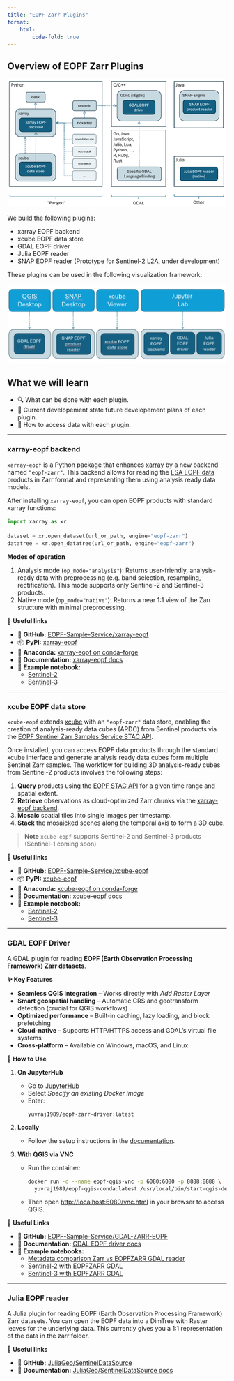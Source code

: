 ```yaml
---
title: "EOPF Zarr Plugins"
format:
    html:
        code-fold: true
---
```


## Overview of EOPF Zarr Plugins

![plugin_overview](img/plugin_overview.png)

We build the following plugins:

* xarray EOPF backend
* xcube EOPF data store
* GDAL EOPF driver
* Julia EOPF reader
* SNAP EOPF reader (Prototype for Sentinel-2 L2A, under development) 

These plugins can be used in the following visualization framework:

![visualization_overview](img/visualization_overview.png)

## What we will learn

- 🔍 What can be done with each plugin.
- 🌳 Current developement state future developement plans of each plugin.
- 🔦 How to access data with each plugin.

---

### xarray-eopf backend

`xarray-eopf` is a Python package that enhances [xarray](https://docs.xarray.dev/en/stable/user-guide/io.html) by a new backend
named `"eopf-zarr"`. This backend allows for reading the [ESA EOPF data](https://eopf.copernicus.eu/eopf-products-and-adfs/) products
in Zarr format and representing them using analysis ready data models.

After installing `xarray-eopf`, you can open EOPF products with standard xarray functions:

```python
import xarray as xr

dataset = xr.open_dataset(url_or_path, engine="eopf-zarr")
datatree = xr.open_datatree(url_or_path, engine="eopf-zarr")
```

**Modes of operation**

1. Analysis mode (`op_mode="analysis"`): Returns user-friendly, analysis-ready data
   with preprocessing (e.g. band selection, resampling, rectification). This mode
   supports only Sentinel-2 and Sentinel-3 products.
2. Native mode (`op_mode="native"`): Returns a near 1:1 view of the Zarr structure
   with minimal preprocessing.

**🔗 Useful links**

- 🐙 **GitHub:** [EOPF-Sample-Service/xarray-eopf](https://github.com/EOPF-Sample-Service/xarray-eopf)
- 📦 **PyPI:** [xarray-eopf](https://pypi.org/project/xarray-eopf)
- 🐍 **Anaconda:** [xarray-eopf on conda-forge](https://anaconda.org/conda-forge/xarray-eopf)
- 📖 **Documentation:** [xarray-eopf docs](https://eopf-sample-service.github.io/xarray-eopf)
- 📓 **Example notebook:**
    - [Sentinel-2](https://eopf-sample-service.github.io/eopf-sample-notebooks/xarray-eopf-sen2)
    - [Sentinel-3](https://eopf-sample-service.github.io/eopf-sample-notebooks/xarray-eopf-sen3)

---

### xcube EOPF data store

`xcube-eopf` extends [xcube](https://xcube.readthedocs.io/en/latest) with an
`"eopf-zarr"` data store, enabling the creation of analysis-ready data cubes (ARDC)
from Sentinel products via the [EOPF Sentinel Zarr Samples Service STAC API](https://stac.browser.user.eopf.eodc.eu/?.language=en).

Once installed, you can access EOPF data products through the standard xcube interface
and generate analysis ready data cubes form multiple Sentinel Zarr samples. The
workflow for building 3D analysis-ready cubes from Sentinel-2 products involves
the following steps:

1. **Query** products using the [EOPF STAC API](https://stac.browser.user.eopf.eodc.eu/)
   for a given time range and spatial extent.
2. **Retrieve** observations as cloud-optimized Zarr chunks via the
   [xarray-eopf backend](https://eopf-sample-service.github.io/xarray-eopf/).
3. **Mosaic** spatial tiles into single images per timestamp.
4. **Stack** the mosaicked scenes along the temporal axis to form a 3D cube.

> **Note**
> `xcube-eopf` supports Sentinel-2 and Sentinel-3 products (Sentinel-1 coming soon).

**🔗 Useful links**

- 🐙 **GitHub:** [EOPF-Sample-Service/xcube-eopf](https://github.com/EOPF-Sample-Service/xcube-eopf)
- 📦 **PyPI:** [xcube-eopf](https://pypi.org/project/xcube-eopf)
- 🐍 **Anaconda:** [xcube-eopf on conda-forge](https://anaconda.org/conda-forge/xcube-eopf)
- 📖 **Documentation:** [xcube-eopf docs](https://eopf-sample-service.github.io/xcube-eopf)
- 📓 **Example notebook:**
    - [Sentinel-2](https://eopf-sample-service.github.io/eopf-sample-notebooks/xcube-eopf-sen2)
    - [Sentinel-3](https://eopf-sample-service.github.io/eopf-sample-notebooks/xcube-eopf-sen3)

---

### GDAL EOPF Driver

A GDAL plugin for reading **EOPF (Earth Observation Processing Framework) Zarr datasets**.

**✨ Key Features**

- **Seamless QGIS integration** – Works directly with *Add Raster Layer*
- **Smart geospatial handling** – Automatic CRS and geotransform detection (crucial for QGIS workflows)
- **Optimized performance** – Built-in caching, lazy loading, and block prefetching
- **Cloud-native** – Supports HTTP/HTTPS access and GDAL’s virtual file systems
- **Cross-platform** – Available on Windows, macOS, and Linux


**🚀 How to Use**

1. **On JupyterHub**
   - Go to [JupyterHub](https://jupyterhub.user.eopf.eodc.eu/hub)
   - Select *Specify an existing Docker image*
   - Enter:
     ```
     yuvraj1989/eopf-zarr-driver:latest
     ```

2. **Locally**
   - Follow the setup instructions in the [documentation](https://github.com/EOPF-Sample-Service/GDAL-ZARR-EOPF/blob/main/README.md).

3. **With QGIS via VNC**
   - Run the container:
     ```bash
     docker run -d --name eopf-qgis-vnc -p 6080:6080 -p 8888:8888 \
       yuvraj1989/eopf-qgis-conda:latest /usr/local/bin/start-qgis-demo.sh
     ```
   - Then open [http://localhost:6080/vnc.html](http://localhost:6080/vnc.html) in your browser to access QGIS.


**🔗 Useful Links**

- 🐙 **GitHub:** [EOPF-Sample-Service/GDAL-ZARR-EOPF](https://github.com/EOPF-Sample-Service/GDAL-ZARR-EOPF)
- 📖 **Documentation:** [GDAL EOPF driver docs](https://github.com/EOPF-Sample-Service/GDAL-ZARR-EOPF/blob/main/README.md)
- 📓 **Example notebooks:**
  - [Metadata comparison Zarr vs EOPFZARR GDAL reader](https://eopf-sample-service.github.io/eopf-sample-notebooks/gdal-explore-zarr)
  - [Sentinel-2 with EOPFZARR GDAL](https://github.com/EOPF-Sample-Service/GDAL-ZARR-EOPF/blob/main/notebooks/04-Explore_sentinel2_EOPFZARR.ipynb)
  - [Sentinel-3 with EOPFZARR GDAL](https://github.com/EOPF-Sample-Service/GDAL-ZARR-EOPF/blob/main/notebooks/07-Sentinel-3-OLCI-Level-1-EFR.ipynb)

---

### Julia EOPF reader

A Julia plugin for reading EOPF (Earth Observation Processing Framework) Zarr datasets.
You can open the EOPF data into a DimTree with Raster leaves for the underlying data. 
This currently gives you a 1:1 representation of the data in the zarr folder.

**🔗 Useful links**

- 🐙 **GitHub:** [JuliaGeo/SentinelDataSource](https://github.com/JuliaGeo/SentinelDataSource.jl)
- 📖 **Documentation:** [JuliaGeo/SentinelDataSource docs](https://github.com/JuliaGeo/SentinelDataSource.jl/blob/main/README.md)
